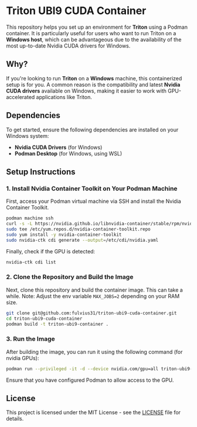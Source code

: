 # Triton UBI9 CUDA Container

This repository helps you set up an environment for **Triton** using a Podman container. It is particularly useful for users who want to run Triton on a **Windows host**, which can be advantageous due to the availability of the most up-to-date Nvidia CUDA drivers for Windows.

## Why?

If you're looking to run **Triton** on a **Windows** machine, this containerized setup is for you. A common reason is the compatibility and latest **Nvidia CUDA drivers** available on Windows, making it easier to work with GPU-accelerated applications like Triton.

## Dependencies

To get started, ensure the following dependencies are installed on your Windows system:

- **Nvidia CUDA Drivers** (for Windows)
- **Podman Desktop** (for Windows, using WSL)

## Setup Instructions

### 1. Install Nvidia Container Toolkit on Your Podman Machine

First, access your Podman virtual machine via SSH and install the Nvidia Container Toolkit.

```bash
podman machine ssh
curl -s -L https://nvidia.github.io/libnvidia-container/stable/rpm/nvidia-container-toolkit.repo | \
sudo tee /etc/yum.repos.d/nvidia-container-toolkit.repo
sudo yum install -y nvidia-container-toolkit
sudo nvidia-ctk cdi generate --output=/etc/cdi/nvidia.yaml
```

Finally, check if the GPU is detected:

```bash
nvidia-ctk cdi list
```

### 2. Clone the Repository and Build the Image

Next, clone this repository and build the container image. This can take a while.
Note: Adjust the env variable `MAX_JOBS=2` depending on your RAM size.

```bash
git clone git@github.com:fulvius31/triton-ubi9-cuda-container.git
cd triton-ubi9-cuda-container
podman build -t triton-ubi9-container .
```

### 3. Run the Image

After building the image, you can run it using the following command (for nvidia GPUs):

```bash
podman run --privileged -it -d --device nvidia.com/gpu=all triton-ubi9-container /bin/bash
```

Ensure that you have configured Podman to allow access to the GPU.

## License

This project is licensed under the MIT License - see the [LICENSE](LICENSE) file for details.
